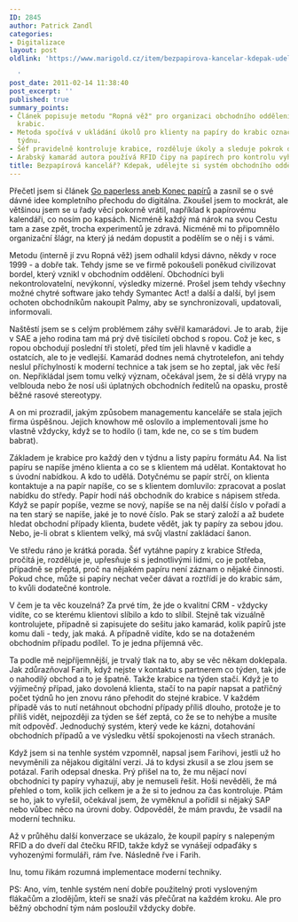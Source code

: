 ```yaml
---
ID: 2845
author: Patrick Zandl
categories:
- Digitalizace
layout: post
oldlink: 'https://www.marigold.cz/item/bezpapirova-kancelar-kdepak-udelejte-si-system-obchodniho-oddeleni-pomoci-velbloudu

  '
post_date: 2011-02-14 11:38:40
post_excerpt: ''
published: true
summary_points:
- Článek popisuje metodu "Ropná věž" pro organizaci obchodního oddělení pomocí papírových
  krabic.
- Metoda spočívá v ukládání úkolů pro klienty na papíry do krabic označených dny v
  týdnu.
- Šéf pravidelně kontroluje krabice, rozděluje úkoly a sleduje pokrok obchodních případů.
- Arabský kamarád autora používá RFID čipy na papírech pro kontrolu vyhazování dokumentů.
title: Bezpapírová kancelář? Kdepak, udělejte si systém obchodního oddělení pomocí velbloudů
---
```


Přečetl jsem si článek <a href="http://www.mitvsehotovo.cz/2011/02/14/go-paperless-aneb-konec-papiru/">Go paperless aneb Konec papírů</a> a zasnil se o své dávné idee kompletního přechodu do digitálna. Zkoušel jsem to mockrát, ale většinou jsem se u řady věcí pokorně vrátil, například k papírovému kalendáři, co nosím po kapsách. Nicméně každý má nárok na svou Cestu tam a zase zpět, trocha experimentů je zdravá. Nicméně mi to připomnělo organizační šlágr, na který já nedám dopustit a podělím se o něj i s vámi. 

Metodu (interně jí zvu Ropná věž) jsem odhalil kdysi dávno, někdy v roce 1999 - a dobře tak. Tehdy jsme se ve firmě pokoušeli poněkud civilizovat bordel, který vznikl v obchodním oddělení. Obchodníci byli nekontrolovatelní, nevýkonní, výsledky mizerné. Prošel jsem tehdy všechny možné chytré software jako tehdy Symantec Act! a další a další, byl jsem ochoten obchodníkům nakoupit Palmy, aby se synchronizovali, updatovali, informovali. 

Naštěstí jsem se s celým problémem záhy svěřil kamarádovi. Je to arab, žije v SAE a jeho rodina tam má prý dvě tisíciletí obchod s ropou. Což je kec, s ropou obchodují poslední tři století, před tím jeli hlavně v kadidle a ostatcích, ale to je vedlejší. Kamarád dodnes nemá chytrotelefon, ani tehdy neslul příchylností k moderní technice a tak jsem se ho zeptal, jak věc řeší on. Nepřikládal jsem tomu velký význam, očekával jsem, že si dělá vrypy na velblouda nebo že nosí uši úplatných obchodních ředitelů na opasku, prostě běžné rasové stereotypy.

A on mi prozradil, jakým způsobem managementu kanceláře se stala jejich firma úspěšnou. Jejich knowhow mě oslovilo a implementovali jsme ho vlastně vždycky, když se to hodilo (i tam, kde ne, co se s tím budem babrat).

Základem je krabice pro každý den v týdnu a listy papíru formátu A4. Na list papíru se napíše jméno klienta a co se s klientem má udělat. Kontaktovat ho s úvodní nabídkou. A kdo to udělá. Dotyčnému se papír strčí, on klienta kontaktuje a na papír napíše, co se s klientem domluvilo: zpracovat a poslat nabídku do středy. Papír hodí náš obchodník do krabice s nápisem středa. 
Když se papír popíše, vezme se nový, napíše se na něj další číslo v pořadí a na ten starý se napíše, jaké je to nové číslo. Pak se starý založí a až budete hledat obchodní případy klienta, budete vědět, jak ty papíry za sebou jdou. Nebo, je-li obrat s klientem velký, má svůj vlastní zakládací šanon. 

Ve středu ráno je krátká porada. Šéf vytáhne papíry z krabice Středa, pročítá je, rozděluje je, upřesňuje si s jednotlivými lidmi, co je potřeba, případně se přeptá, proč na nějakém papíru není záznam o nějaké činnosti. Pokud chce, může si papíry nechat večer dávat a roztřídí je do krabic sám, to kvůli dodatečné kontrole.

V čem je ta věc kouzelná? Za prvé tím, že jde o kvalitní CRM - vždycky vidíte, co se kterému klientovi slíbilo a kdo to slíbil. Stejně tak vizuálně kontrolujete, případně si zapisujete do sešitu jako kamarád, kolik papírů jste komu dali - tedy, jak maká. A případně vidíte, kdo se na dotaženém obchodním případu podílel. To je jedna příjemná věc. 

Ta podle mě nejpříjemnější, je trvalý tlak na to, aby se věc někam doklepala. Jak zdůrazňoval Farih, když nejste v kontaktu s partnerem co týden, tak jde o nahodilý obchod a to je špatně. Takže krabice na týden stačí. Když je to výjimečný případ, jako dovolená klienta, stačí to na papír napsat a patřičný počet týdnů ho jen znovu ráno přehodit do stejné krabice. V každém případě vás to nutí netáhnout obchodní případy příliš dlouho, protože je to příliš vidět, nejpozději za týden se šéf zeptá, co že se to nehýbe a musíte mít odpověď. Jednoduchý systém, který vede ke kázni, dotahování obchodních případů a ve výsledku větší spokojenosti na všech stranách. 

Když jsem si na tenhle systém vzpomněl, napsal jsem Farihovi, jestli už ho nevyměnili za nějakou digitální verzi. Já to kdysi zkusil a se zlou jsem se potázal. Farih odepsal dneska. Prý přišel na to, že mu nějací noví obchodníci ty papíry vyhazují, aby je nemuseli řešit. Hoši nevěděli, že má přehled o tom, kolik jich celkem je a že si to jednou za čas kontroluje. Ptám se ho, jak to vyřešil, očekával jsem, že vyměknul a pořídil si nějaký SAP nebo vůbec něco na úrovni doby. 
Odpověděl, že mám pravdu, že vsadil na moderní techniku. 

Až v průhěhu další konverzace se ukázalo, že koupil papíry s nalepeným RFID a do dveří dal čtečku RFID, takže když se vynášejí odpaďáky s vyhozenými formuláři, rám řve. Následně řve i Farih. 

Inu, tomu řikám rozumná implementace moderní techniky. 

PS: Ano, vím, tenhle systém  není dobře použitelný proti vysloveným flákačům a zlodějům, kteří se snaží vás přečůrat na každém kroku. Ale pro běžný obchodní tým nám posloužil vždycky dobře.